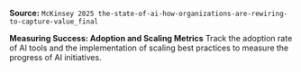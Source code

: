 **Source:** `McKinsey 2025 the-state-of-ai-how-organizations-are-rewiring-to-capture-value_final`

**Measuring Success: Adoption and Scaling Metrics**
Track the adoption rate of AI tools and the implementation of scaling best practices to measure the progress of AI initiatives.
